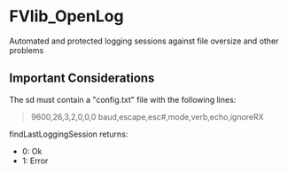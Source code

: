 # FVlib_OpenLog
Automated and protected logging sessions against file oversize and other problems
## Important Considerations ##
The sd must contain a "config.txt" file with the following lines:
> 9600,26,3,2,0,0,0
> baud,escape,esc#,mode,verb,echo,ignoreRX


findLastLoggingSession
returns:
- 0: Ok
- 1: Error
